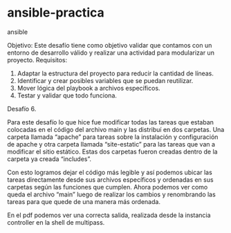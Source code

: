 # ansible-practica
ansible

Objetivo:
Este desafío tiene como objetivo validar que contamos con un entorno de
desarrollo válido y
realizar una actividad para modularizar un proyecto.
Requisitos:
1. Adaptar la estructura del proyecto para reducir la cantidad de líneas.
2. Identificar y crear posibles variables que se puedan reutilizar.
3. Mover lógica del playbook a archivos específicos.
4. Testar y validar que todo funciona.

Desafío 6.

Para este desafío lo que hice fue modificar todas las tareas que estaban
colocadas en el código del archivo main y las distribuí en dos carpetas.
Una carpeta llamada “apache” para tareas sobre la instalación y
configuración de apache y otra carpeta llamada “site-estatic” para las
tareas que van a modificar el sitio estático.
Estas dos carpetas fueron creadas dentro de la carpeta ya creada
“includes”.

Con esto logramos dejar el código más legible y así podemos ubicar las
tareas directamente desde sus archivos específicos y ordenadas en sus
carpetas según las funciones que cumplen.
Ahora podemos ver como queda el archivo “main” luego de realizar los
cambios y renombrando las tareas para que quede de una manera más
ordenada.

En el pdf podemos ver una correcta salida, realizada desde la instancia controller
en la shell de multipass.
